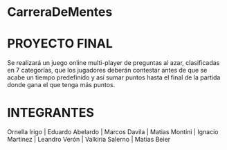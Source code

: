 # CarreraDeMentes 


# PROYECTO FINAL

Se realizará un juego online multi-player de preguntas al azar, clasificadas en 7 categorías, que los jugadores deberán contestar antes de que se acabe un tiempo predefinido y así sumar puntos hasta el final de la partida donde gana el que tenga más puntos. 

# INTEGRANTES
Ornella Irigo	| Eduardo Abelardo |
Marcos Davila	| Matias Montini |
Ignacio Martinez	| Leandro Verón |
Valkiria Salerno	|  Matias Beier
